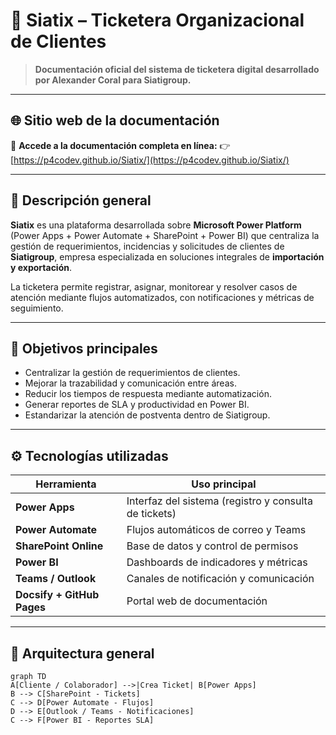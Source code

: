 # 📘 Siatix – Ticketera Organizacional de Clientes

> **Documentación oficial del sistema de ticketera digital desarrollado por Alexander Coral para Siatigroup.**

---

## 🌐 Sitio web de la documentación

🔗 **Accede a la documentación completa en línea:**
👉 [https://p4codev.github.io/Siatix/](https://p4codev.github.io/Siatix/)

---

## 🧩 Descripción general

**Siatix** es una plataforma desarrollada sobre **Microsoft Power Platform** (Power Apps + Power Automate + SharePoint + Power BI) que centraliza la gestión de requerimientos, incidencias y solicitudes de clientes de **Siatigroup**, empresa especializada en soluciones integrales de **importación y exportación**.

La ticketera permite registrar, asignar, monitorear y resolver casos de atención mediante flujos automatizados, con notificaciones y métricas de seguimiento.

---

## 🎯 Objetivos principales

- Centralizar la gestión de requerimientos de clientes.  
- Mejorar la trazabilidad y comunicación entre áreas.  
- Reducir los tiempos de respuesta mediante automatización.  
- Generar reportes de SLA y productividad en Power BI.  
- Estandarizar la atención de postventa dentro de Siatigroup.

---

## ⚙️ Tecnologías utilizadas

| Herramienta | Uso principal |
|--------------|---------------|
| **Power Apps** | Interfaz del sistema (registro y consulta de tickets) |
| **Power Automate** | Flujos automáticos de correo y Teams |
| **SharePoint Online** | Base de datos y control de permisos |
| **Power BI** | Dashboards de indicadores y métricas |
| **Teams / Outlook** | Canales de notificación y comunicación |
| **Docsify + GitHub Pages** | Portal web de documentación |

---

## 🧱 Arquitectura general

```mermaid
graph TD
A[Cliente / Colaborador] -->|Crea Ticket| B[Power Apps]
B --> C[SharePoint - Tickets]
C --> D[Power Automate - Flujos]
D --> E[Outlook / Teams - Notificaciones]
C --> F[Power BI - Reportes SLA]
